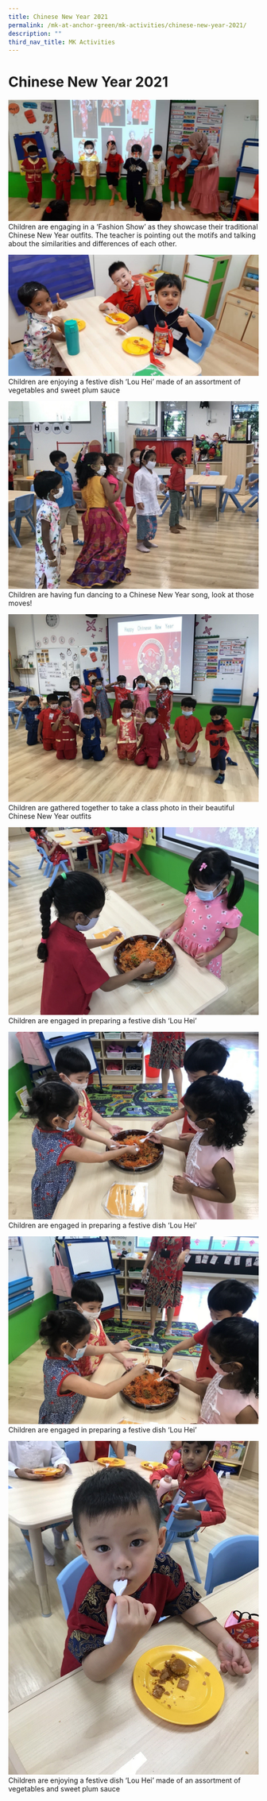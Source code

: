 ```yaml
---
title: Chinese New Year 2021
permalink: /mk-at-anchor-green/mk-activities/chinese-new-year-2021/
description: ""
third_nav_title: MK Activities
---
```

# Chinese New Year 2021

![Children are engaging in a ‘Fashion Show’ ](/images/MK/2021/CNY%202021/cny1.jpg)
Children are engaging in a ‘Fashion Show’ as they showcase their traditional Chinese New Year outfits.
The teacher is pointing out the motifs and talking about the similarities and differences of each other.

![Children are enjoying a festive dish ‘Lou Hei’](/images/MK/2021/CNY%202021/cny2.jpg)
Children are enjoying a festive dish ‘Lou Hei’ made of an assortment of vegetables and sweet plum sauce

![Children are having fun dancing to a Chinese New Year song](/images/MK/2021/CNY%202021/cny3.jpg)
Children are having fun dancing to a Chinese New Year song, look at those moves!

![Children are gathered together to take a class photo in their beautiful Chinese New Year outfits](/images/MK/2021/CNY%202021/cny4.jpg)
Children are gathered together to take a class photo in their beautiful Chinese New Year outfits

![Children are engaged in preparing a festive dish ‘Lou Hei’](/images/MK/2021/CNY%202021/cny5.jpg)
Children are engaged in preparing a festive dish ‘Lou Hei’

![Children are engaged in preparing a festive dish ‘Lou Hei’](/images/MK/2021/CNY%202021/cny6.jpg)
Children are engaged in preparing a festive dish ‘Lou Hei’

![Children are engaged in preparing a festive dish ‘Lou Hei’](/images/MK/2021/CNY%202021/cny7.jpg)
Children are engaged in preparing a festive dish ‘Lou Hei’

![Children are enjoying a festive dish ‘Lou Hei’ ](/images/MK/2021/CNY%202021/cny8.jpg)
Children are enjoying a festive dish ‘Lou Hei’ made of an assortment of vegetables and sweet plum sauce